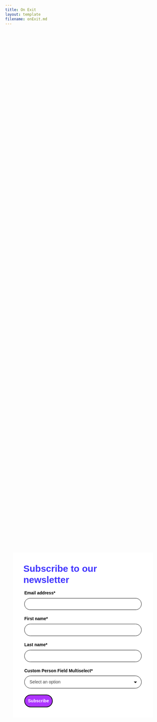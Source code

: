 ```yaml
---
title: On Exit
layout: template
filename: onExit.md
--- 
```


<!-- Robs cookie deleter capture code -->
<script>
	
var runDeleteCookie = true;	
	
if(runDeleteCookie){	
	
let COOKIESTODELETE = ["ap3c", "ap3converted", "ap3dm", "ap3sess"];
	
let delete_cookie = function(name) {
    document.cookie = name +'=; Path=/; Expires=Thu, 01 Jan 1970 00:00:01 GMT;';
	console.log("Deleted ", name, "cookie");
};

COOKIESTODELETE.forEach((name) => delete_cookie(name));
	
	runDeleteCookie = false;
	}
	
</script>



<!-- Autopilot robert capture code -->
<script>
	window.ap3c = window.ap3c || {};
	var ap3c = window.ap3c;
	ap3c.cmd = ap3c.cmd || [];
	ap3c.cmd.push(function() {
		ap3c.init('YdOVzkqoVlq0G5Pscm9iZXJ0', 'https://capture-api-master.stgautopilotapp.com/');
		ap3c.track({v: 0});
	});
	var s, t; s = document.createElement('script'); s.type = 'text/javascript'; s.src = "https://static.ap3stg.com/capture/master/capture.js";
	t = document.getElementsByTagName('script')[0]; t.parentNode.insertBefore(s, t);
</script>


<div id="61f1d3d2965959bfec81eab2" style="width: 100%; height: 100%;"><div id="61f1d3d2965959bfec81eab2-form" class="61f1d3d2965959bfec81eab2-template" style="position: relative; display: flex; height: 100%; align-items: center; justify-content: center;"><style> .ap3w-embeddable-form-61f1d3d2965959bfec81eab2 { box-sizing: content-box; width: 100%; font-size: 16px; max-width: 450px; max-height: 100%; overflow: auto; background-color: #ffffff; border: 2px solid transparent; box-shadow: 0 0 10px 3px rgba(0, 0, 0, 0); } .ap3w-embeddable-form-61f1d3d2965959bfec81eab2-contained { max-width: 300px; } .ap3w-embeddable-form-61f1d3d2965959bfec81eab2:before { content: ' '; display: block; position: absolute; pointer-events: none; left: 0; top: 0; width: 100%; height: 100%; opacity: 80%; background-image: url(); background-position: center center; background-size: cover; background-repeat: no-repeat; } .ap3w-embeddable-form-content { margin: auto; padding: 32px; } .ap3w-embeddable-form-61f1d3d2965959bfec81eab2-top { top: 0; } .ap3w-embeddable-form-61f1d3d2965959bfec81eab2-bottom { bottom: 0; } .ap3w-embeddable-form-61f1d3d2965959bfec81eab2-rounded { border-radius: 12px; } .ap3w-embeddable-form-61f1d3d2965959bfec81eab2 .ap3w-text { margin-bottom: 16px; } .ap3w-embeddable-form-61f1d3d2965959bfec81eab2 .ap3w-text * { padding-bottom: 5px; } .ap3w-embeddable-form-61f1d3d2965959bfec81eab2 .ap3w-video { margin-bottom: 28px; } .ap3w-embeddable-form-61f1d3d2965959bfec81eab2 .ap3w-video.ap3w-video--fill {margin: 0 -32px; margin-bottom: 28px;} .ap3w-embeddable-form-61f1d3d2965959bfec81eab2 .ap3w-video.ap3w-video--fill.ap3w-video--first { margin: -32px; margin-bottom: 28px;} .ap3w-embeddable-form-61f1d3d2965959bfec81eab2 .ap3w-video.ap3w-video--fill.ap3w-video--last { margin: -32px; margin-top: 20px;} .ap3w-embeddable-form-61f1d3d2965959bfec81eab2 .ap3w-image { margin-bottom: 28px; } .ap3w-embeddable-form-61f1d3d2965959bfec81eab2 .ap3w-image.ap3w-image--fill {margin: 0 -32px; margin-bottom: 28px;} .ap3w-embeddable-form-61f1d3d2965959bfec81eab2 .ap3w-image.ap3w-image--fill.ap3w-image--first { margin: -32px; margin-bottom: 28px;} .ap3w-embeddable-form-61f1d3d2965959bfec81eab2 .ap3w-image.ap3w-image--fill.ap3w-image--last { margin: -32px; margin-top: 20px;} .ap3w-embeddable-form-61f1d3d2965959bfec81eab2 .ap3w-reaction { margin-bottom: 16px; } .ap3w-embeddable-form-61f1d3d2965959bfec81eab2 .ap3w-form { margin-bottom: 16px; } .ap3w-embeddable-form-61f1d3d2965959bfec81eab2 .ap3w-form .ap3w-input input[type=text], .ap3w-embeddable-form-61f1d3d2965959bfec81eab2 .ap3w-form .ap3w-input input[type=email] { margin-bottom: 12px; } .ap3w-embeddable-form-tcpa-wrapper { text-align: center; margin-top: 12px; } .ap3w-embeddable-form-tcpa__text { color: #3f3e3e; margin: 0; font-size: 11px; line-height: 14px; } .ap3-form-br { flex-basis: 100%; height: 0; } </style><div id="selected-_cuqgslfae" class=" ap3w-embeddable-form-61f1d3d2965959bfec81eab2 ap3w-embeddable-form-61f1d3d2965959bfec81eab2-full ap3w-embeddable-form-61f1d3d2965959bfec81eab2-solid " data-select="true"><form id="ap3w-embeddable-form-61f1d3d2965959bfec81eab2" class="ap3w-embeddable-form-content" style="display:flex;flex-wrap:wrap;justify-content:space-between"><div class="ap3-form-br"></div><style> .ap3w-text-61f1d3d2965959bfec81eab2 { position: relative; margin: 0; margin-bottom: 16px; } .ap3w-text-61f1d3d2965959bfec81eab2.ap3w-text--last { margin-bottom: 0!important; } .ap3w-text-61f1d3d2965959bfec81eab2 * { margin: 0; padding-bottom: 8px; } .ap3w-text-61f1d3d2965959bfec81eab2 *:last-child { padding-bottom: 0!important; } .ap3w-text-61f1d3d2965959bfec81eab2 a { color: #3f3e3e; text-decoration: underline; } .ap3w-text-61f1d3d2965959bfec81eab2 h1, .ap3w-text-61f1d3d2965959bfec81eab2 h2, .ap3w-text-61f1d3d2965959bfec81eab2 h3, .ap3w-text-61f1d3d2965959bfec81eab2 h4, .ap3w-text-61f1d3d2965959bfec81eab2 h5, .ap3w-text-61f1d3d2965959bfec81eab2 h6, .ap3w-text-61f1d3d2965959bfec81eab2 p, .ap3w-text-61f1d3d2965959bfec81eab2 div> ul { text-transform: unset; text-decoration: unset; text-indent: unset; } .ap3w-text-61f1d3d2965959bfec81eab2 h1 { font-family: Helvetica, sans-serif; font-size: 30px; line-height: 1.2; color: #4034FF; font-weight: 700; font-style: normal; } .ap3w-text-61f1d3d2965959bfec81eab2 h2 { font-family: Helvetica, sans-serif; font-size: 20px; line-height: 1.2; color: #4034FF; font-weight: 700; font-style: normal; } .ap3w-text-61f1d3d2965959bfec81eab2 h3 { font-family: Helvetica, sans-serif; font-size: 17px; line-height: 1.2; color: #4034FF; font-weight: 400; font-style: normal; } .ap3w-text-61f1d3d2965959bfec81eab2 h4 { font-family: Helvetica, sans-serif; font-size: 14px; line-height: 1.2; color: #4034FF; font-weight: 400; font-style: normal; } .ap3w-text-61f1d3d2965959bfec81eab2 h5 { font-family: Helvetica, sans-serif; font-size: 12px; line-height: 1.2; color: #4034FF; font-weight: 400; font-style: normal; } .ap3w-text-61f1d3d2965959bfec81eab2 h6 { font-family: Helvetica, sans-serif; font-size: 12px; line-height: 1.2; color: #4034FF; font-weight: 400; font-style: normal; } .ap3w-text-61f1d3d2965959bfec81eab2 p { font-family: Helvetica, sans-serif; font-size: 14px; line-height: 1.2; color: #3f3e3e; font-weight: 400; font-style: normal; } .ap3w-text-61f1d3d2965959bfec81eab2 p[data-size="large"] { font-family: Helvetica, sans-serif; font-size: 17px; line-height: 1.2; color: #3f3e3e; font-weight: 400; font-style: normal; } .ap3w-text-61f1d3d2965959bfec81eab2 p[data-size="small"] { font-family: Helvetica, sans-serif; font-size: 12px; line-height: 1.2; color: #3f3e3e; font-weight: 400; font-style: normal; } .ap3w-text-61f1d3d2965959bfec81eab2 div > ul { font-family: Helvetica, sans-serif; font-size: 14px; line-height: 1.2; color: #3f3e3e; font-weight: 400; font-style: normal; } </style><div id="selected-_nla202tkv" class="ap3w-text ap3w-text-61f1d3d2965959bfec81eab2 ap3w-text--first "><div data-select="true"><h1>Subscribe to our newsletter</h1></div></div><div class="ap3-form-br"></div><style> .ap3w-form-input-61f1d3d2965959bfec81eab2 { margin-bottom: 20px; } .ap3w-form-input-61f1d3d2965959bfec81eab2 input, .ap3w-form-input-61f1d3d2965959bfec81eab2 textarea { margin-top: 8px; box-sizing: border-box; width: 100%; background-color: #FFFFFF; border: 1px solid #000000; color: #000000; outline: none; font-family: Helvetica, sans-serif; font-weight: 400; font-style: normal; font-size: 14px; line-height: 1.2; padding: 10px 16px; resize: none; border-radius: 24px; } .ap3w-form-input-61f1d3d2965959bfec81eab2 input[type="datetime-local"], .ap3w-form-input-61f1d3d2965959bfec81eab2 input[type="date"] { padding: 8px 16px; } .ap3w-form-input-61f1d3d2965959bfec81eab2 .ap3w-form-input-label { font-weight: bold; color: #000000; font-family: Helvetica, sans-serif; font-size: 14px; line-height: 1.2; } </style><div id="selected-_gu3yh5ws6" class="ap3w-form-input ap3w-form-input-61f1d3d2965959bfec81eab2" data-select="true" data-field-id="str::email" data-merge-strategy="override" style="margin-right:3px;margin-left:3px;width:100%"><label for="ap3w-form-input-email-61f1d3d2965959bfec81eab2" class="ap3w-form-input-label">Email address*</label><input type="email" id="ap3w-form-input-email-61f1d3d2965959bfec81eab2" step="1" name="email" required=""></div><div class="ap3-form-br"></div><style> .ap3w-form-input-61f1d3d2965959bfec81eab2 { margin-bottom: 20px; } .ap3w-form-input-61f1d3d2965959bfec81eab2 input, .ap3w-form-input-61f1d3d2965959bfec81eab2 textarea { margin-top: 8px; box-sizing: border-box; width: 100%; background-color: #FFFFFF; border: 1px solid #000000; color: #000000; outline: none; font-family: Helvetica, sans-serif; font-weight: 400; font-style: normal; font-size: 14px; line-height: 1.2; padding: 10px 16px; resize: none; border-radius: 24px; } .ap3w-form-input-61f1d3d2965959bfec81eab2 input[type="datetime-local"], .ap3w-form-input-61f1d3d2965959bfec81eab2 input[type="date"] { padding: 8px 16px; } .ap3w-form-input-61f1d3d2965959bfec81eab2 .ap3w-form-input-label { font-weight: bold; color: #000000; font-family: Helvetica, sans-serif; font-size: 14px; line-height: 1.2; } </style><div id="selected-_r1r5rz6lv" class="ap3w-form-input ap3w-form-input-61f1d3d2965959bfec81eab2" data-select="true" data-field-id="str::first" data-merge-strategy="override" style="margin-right:3px;margin-left:3px;width:100%"><label for="ap3w-form-input-text-61f1d3d2965959bfec81eab2" class="ap3w-form-input-label">First name*</label><input type="text" id="ap3w-form-input-text-61f1d3d2965959bfec81eab2" step="1" name="first_name" required=""></div><div class="ap3-form-br"></div><style> .ap3w-form-input-61f1d3d2965959bfec81eab2 { margin-bottom: 20px; } .ap3w-form-input-61f1d3d2965959bfec81eab2 input, .ap3w-form-input-61f1d3d2965959bfec81eab2 textarea { margin-top: 8px; box-sizing: border-box; width: 100%; background-color: #FFFFFF; border: 1px solid #000000; color: #000000; outline: none; font-family: Helvetica, sans-serif; font-weight: 400; font-style: normal; font-size: 14px; line-height: 1.2; padding: 10px 16px; resize: none; border-radius: 24px; } .ap3w-form-input-61f1d3d2965959bfec81eab2 input[type="datetime-local"], .ap3w-form-input-61f1d3d2965959bfec81eab2 input[type="date"] { padding: 8px 16px; } .ap3w-form-input-61f1d3d2965959bfec81eab2 .ap3w-form-input-label { font-weight: bold; color: #000000; font-family: Helvetica, sans-serif; font-size: 14px; line-height: 1.2; } </style><div id="selected-_nxt4cqmvk" class="ap3w-form-input ap3w-form-input-61f1d3d2965959bfec81eab2" data-select="true" data-field-id="str::last" data-merge-strategy="override" style="margin-right:3px;margin-left:3px;width:100%"><label for="ap3w-form-input-text-61f1d3d2965959bfec81eab2" class="ap3w-form-input-label">Last name*</label><input type="text" id="ap3w-form-input-text-61f1d3d2965959bfec81eab2" step="1" name="last_name" required=""></div><div class="ap3-form-br"></div><style> .ap3w-input-select-61f1d3d2965959bfec81eab2 { position: relative; margin-bottom: 20px; } .ap3w-input-select-61f1d3d2965959bfec81eab2 .ap3w-form-input-select-button { box-sizing: border-box; width: 100%; cursor: pointer; margin-top: 8px; min-width: 100px; background-color: #FFFFFF; border: 1px solid #000000; color: #000000; outline: none; font-family: Helvetica, sans-serif; font-weight: 400; font-style: normal; font-size: 14px; line-height: 1.2; padding: 11px 16px; text-align: left; -webkit-appearance: none; appearance: none; -moz-appearance: none; background-image: url("data:image/svg+xml;utf8,<svg fill='black' height='24' viewBox='0 0 24 24' width='24' xmlns='http://www.w3.org/2000/svg'><path d='M7 10l5 5 5-5z'/><path d='M0 0h24v24H0z' fill='none'/></svg>"); background-repeat: no-repeat; background-position-x: 98%; background-position-y: 50%; border-radius: 24px; } .ap3w-input-select-61f1d3d2965959bfec81eab2 .ap3w-form-input-select-list { box-sizing: border-box; border: 1px solid #000000; border-radius: 4px; max-height: 300px; position: absolute; background: #FFFFFF; width: 100%; z-index: 2; overflow: auto; } .ap3w-input-select-61f1d3d2965959bfec81eab2 .ap3w-form-input-select-list-hide { display: none; } .ap3w-input-select-61f1d3d2965959bfec81eab2 .ap3w-form-input-select-option { cursor: pointer; padding: 5px 10px; font-family: Helvetica, sans-serif; font-weight: 400; font-style: normal; color: #000000; display: flex; align-items: center; } .ap3w-input-select-61f1d3d2965959bfec81eab2 .ap3w-form-input-select-button[value="Select an option"] { color: #404040; } .ap3w-input-select-61f1d3d2965959bfec81eab2 .ap3w-form-input-select-option:hover { background-color: #ffffff; } .ap3w-input-select-61f1d3d2965959bfec81eab2 .ap3w-form-input-select-option-selected { background-color: #ffffff; } .ap3w-input-select-61f1d3d2965959bfec81eab2 .ap3w-form-input-select-option input { cursor: pointer; } .ap3w-input-select-61f1d3d2965959bfec81eab2 .ap3w-form-input-select-option label { cursor: pointer; margin-left: 5px; } .ap3w-input-select-61f1d3d2965959bfec81eab2 .ap3w-form-select-label { font-weight: bold; color: #000000; font-family: Helvetica, sans-serif; font-size: 14px; line-height: 1.2; } </style><div class="ap3w-form-input ap3w-input-select-61f1d3d2965959bfec81eab2" data-field-id="sst:cm:custom-person-field-multiselect" data-merge-strategy="override" style="margin-right:3px;margin-left:3px;width:100%"><label class="ap3w-form-select-label" for="ap3w-form-input-multi_select-61f1d3d2965959bfec81eab2">Custom Person Field Multiselect*</label><button type="button" class="ap3w-form-input-select-button" id="ap3w-input-select-button-61f1d3d2965959bfec81eab2" value="Select an option" data-placeholder="Select an option" data-required="true">Select an option</button><div id="ap3w-input-select-list-61f1d3d2965959bfec81eab2" class="ap3w-form-input-select-list ap3w-form-input-select-list-61f1d3d2965959bfec81eab2 ap3w-form-input-select-list-hide" data-select-type="multi_select" data-list-id="5ad99b98-696e-4846-b60d-8de8e32ab853" data-required="true"><div class="ap3w-form-input-select-option ap3w-form-input-select-option-61f1d3d2965959bfec81eab2" data-value="Option 1"><input type="checkbox" id="ap3w-input-select-option-checkbox-Option 1"><label>Option 1</label></div><div class="ap3w-form-input-select-option ap3w-form-input-select-option-61f1d3d2965959bfec81eab2" data-value="Option 2"><input type="checkbox" id="ap3w-input-select-option-checkbox-Option 2"><label>Option 2</label></div><div class="ap3w-form-input-select-option ap3w-form-input-select-option-61f1d3d2965959bfec81eab2" data-value="Option 3"><input type="checkbox" id="ap3w-input-select-option-checkbox-Option 3"><label>Option 3</label></div><div class="ap3w-form-input-select-option ap3w-form-input-select-option-61f1d3d2965959bfec81eab2" data-value="Option 4"><input type="checkbox" id="ap3w-input-select-option-checkbox-Option 4"><label>Option 4</label></div></div></div><div class="ap3-form-br"></div><style> .ap3w-form-button-61f1d3d2965959bfec81eab2 button { cursor: pointer; padding: 10px; font-weight: bold; outline: none; margin-left: 3px; border: 2px solid #000000; color: #ffffff; background-color: #ae34ff; font-family: Helvetica, sans-serif; font-size: 14px; line-height: 1.2; border-radius: calc(3.125em / 2); flex: 1; } </style><div id="selected-_29dvuxtvn" class=" ap3w-form-button ap3w-form-button-61f1d3d2965959bfec81eab2 "><button id="ap3w-form-button-61f1d3d2965959bfec81eab2" type="submit" data-select="true" data-button-on-click="thank-you">Subscribe</button></div></form></div></div><div id="61f1d3d2965959bfec81eab2-thank-you" class="61f1d3d2965959bfec81eab2-template" style="position: relative; display: none; height: 100%; align-items: center; justify-content: center;"><style> .ap3w-embeddable-form-61f1d3d2965959bfec81eab2 { box-sizing: content-box; width: 100%; font-size: 16px; max-width: 450px; max-height: 100%; overflow: auto; background-color: #ffffff; border: 2px solid transparent; box-shadow: 0 0 10px 3px rgba(0, 0, 0, 0); } .ap3w-embeddable-form-61f1d3d2965959bfec81eab2-contained { max-width: 300px; } .ap3w-embeddable-form-61f1d3d2965959bfec81eab2:before { content: ' '; display: block; position: absolute; pointer-events: none; left: 0; top: 0; width: 100%; height: 100%; opacity: 80%; background-image: url(); background-position: center center; background-size: cover; background-repeat: no-repeat; } .ap3w-embeddable-form-content { margin: auto; padding: 32px; } .ap3w-embeddable-form-61f1d3d2965959bfec81eab2-top { top: 0; } .ap3w-embeddable-form-61f1d3d2965959bfec81eab2-bottom { bottom: 0; } .ap3w-embeddable-form-61f1d3d2965959bfec81eab2-rounded { border-radius: 12px; } .ap3w-embeddable-form-61f1d3d2965959bfec81eab2 .ap3w-text { margin-bottom: 16px; } .ap3w-embeddable-form-61f1d3d2965959bfec81eab2 .ap3w-text * { padding-bottom: 5px; } .ap3w-embeddable-form-61f1d3d2965959bfec81eab2 .ap3w-video { margin-bottom: 28px; } .ap3w-embeddable-form-61f1d3d2965959bfec81eab2 .ap3w-video.ap3w-video--fill {margin: 0 -32px; margin-bottom: 28px;} .ap3w-embeddable-form-61f1d3d2965959bfec81eab2 .ap3w-video.ap3w-video--fill.ap3w-video--first { margin: -32px; margin-bottom: 28px;} .ap3w-embeddable-form-61f1d3d2965959bfec81eab2 .ap3w-video.ap3w-video--fill.ap3w-video--last { margin: -32px; margin-top: 20px;} .ap3w-embeddable-form-61f1d3d2965959bfec81eab2 .ap3w-image { margin-bottom: 28px; } .ap3w-embeddable-form-61f1d3d2965959bfec81eab2 .ap3w-image.ap3w-image--fill {margin: 0 -32px; margin-bottom: 28px;} .ap3w-embeddable-form-61f1d3d2965959bfec81eab2 .ap3w-image.ap3w-image--fill.ap3w-image--first { margin: -32px; margin-bottom: 28px;} .ap3w-embeddable-form-61f1d3d2965959bfec81eab2 .ap3w-image.ap3w-image--fill.ap3w-image--last { margin: -32px; margin-top: 20px;} .ap3w-embeddable-form-61f1d3d2965959bfec81eab2 .ap3w-reaction { margin-bottom: 16px; } .ap3w-embeddable-form-61f1d3d2965959bfec81eab2 .ap3w-form { margin-bottom: 16px; } .ap3w-embeddable-form-61f1d3d2965959bfec81eab2 .ap3w-form .ap3w-input input[type=text], .ap3w-embeddable-form-61f1d3d2965959bfec81eab2 .ap3w-form .ap3w-input input[type=email] { margin-bottom: 12px; } .ap3w-embeddable-form-tcpa-wrapper { text-align: center; margin-top: 12px; } .ap3w-embeddable-form-tcpa__text { color: #3f3e3e; margin: 0; font-size: 11px; line-height: 14px; } .ap3-form-br { flex-basis: 100%; height: 0; } </style><div id="selected-_68hqgqdp6" class=" ap3w-embeddable-form-61f1d3d2965959bfec81eab2 ap3w-embeddable-form-61f1d3d2965959bfec81eab2-full ap3w-embeddable-form-61f1d3d2965959bfec81eab2-solid " data-select="true"><form id="ap3w-embeddable-form-61f1d3d2965959bfec81eab2" class="ap3w-embeddable-form-content" style="display:flex;flex-wrap:wrap;justify-content:space-between"><div class="ap3-form-br"></div><style> .ap3w-text-61f1d3d2965959bfec81eab2 { position: relative; margin: 0; margin-bottom: 16px; } .ap3w-text-61f1d3d2965959bfec81eab2.ap3w-text--last { margin-bottom: 0!important; } .ap3w-text-61f1d3d2965959bfec81eab2 * { margin: 0; padding-bottom: 8px; } .ap3w-text-61f1d3d2965959bfec81eab2 *:last-child { padding-bottom: 0!important; } .ap3w-text-61f1d3d2965959bfec81eab2 a { color: #3f3e3e; text-decoration: underline; } .ap3w-text-61f1d3d2965959bfec81eab2 h1, .ap3w-text-61f1d3d2965959bfec81eab2 h2, .ap3w-text-61f1d3d2965959bfec81eab2 h3, .ap3w-text-61f1d3d2965959bfec81eab2 h4, .ap3w-text-61f1d3d2965959bfec81eab2 h5, .ap3w-text-61f1d3d2965959bfec81eab2 h6, .ap3w-text-61f1d3d2965959bfec81eab2 p, .ap3w-text-61f1d3d2965959bfec81eab2 div> ul { text-transform: unset; text-decoration: unset; text-indent: unset; } .ap3w-text-61f1d3d2965959bfec81eab2 h1 { font-family: Helvetica, sans-serif; font-size: 30px; line-height: 1.2; color: #4034FF; font-weight: 700; font-style: normal; } .ap3w-text-61f1d3d2965959bfec81eab2 h2 { font-family: Helvetica, sans-serif; font-size: 20px; line-height: 1.2; color: #4034FF; font-weight: 700; font-style: normal; } .ap3w-text-61f1d3d2965959bfec81eab2 h3 { font-family: Helvetica, sans-serif; font-size: 17px; line-height: 1.2; color: #4034FF; font-weight: 400; font-style: normal; } .ap3w-text-61f1d3d2965959bfec81eab2 h4 { font-family: Helvetica, sans-serif; font-size: 14px; line-height: 1.2; color: #4034FF; font-weight: 400; font-style: normal; } .ap3w-text-61f1d3d2965959bfec81eab2 h5 { font-family: Helvetica, sans-serif; font-size: 12px; line-height: 1.2; color: #4034FF; font-weight: 400; font-style: normal; } .ap3w-text-61f1d3d2965959bfec81eab2 h6 { font-family: Helvetica, sans-serif; font-size: 12px; line-height: 1.2; color: #4034FF; font-weight: 400; font-style: normal; } .ap3w-text-61f1d3d2965959bfec81eab2 p { font-family: Helvetica, sans-serif; font-size: 14px; line-height: 1.2; color: #3f3e3e; font-weight: 400; font-style: normal; } .ap3w-text-61f1d3d2965959bfec81eab2 p[data-size="large"] { font-family: Helvetica, sans-serif; font-size: 17px; line-height: 1.2; color: #3f3e3e; font-weight: 400; font-style: normal; } .ap3w-text-61f1d3d2965959bfec81eab2 p[data-size="small"] { font-family: Helvetica, sans-serif; font-size: 12px; line-height: 1.2; color: #3f3e3e; font-weight: 400; font-style: normal; } .ap3w-text-61f1d3d2965959bfec81eab2 div > ul { font-family: Helvetica, sans-serif; font-size: 14px; line-height: 1.2; color: #3f3e3e; font-weight: 400; font-style: normal; } </style><div id="selected-_fak00x8h3" class="ap3w-text ap3w-text-61f1d3d2965959bfec81eab2 ap3w-text--first ap3w-text--last"><div data-select="true"><h2>Thank you!</h2></div></div></form></div></div></div>

